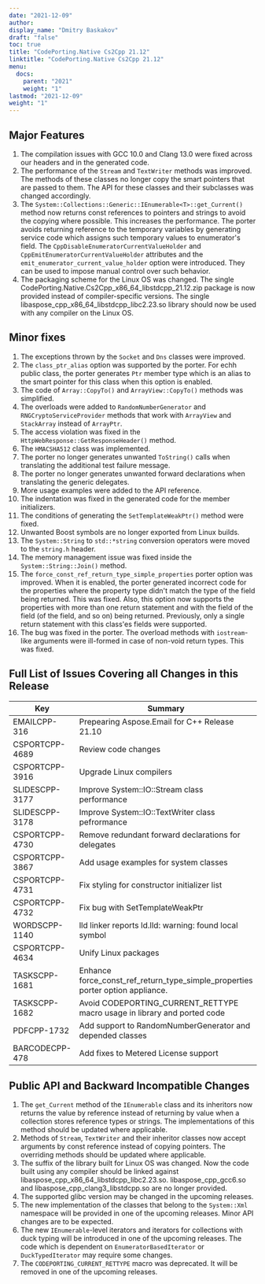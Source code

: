 ```yaml
---
date: "2021-12-09"
author:
display_name: "Dmitry Baskakov"
draft: "false"
toc: true
title: "CodePorting.Native Cs2Cpp 21.12"
linktitle: "CodePorting.Native Cs2Cpp 21.12"
menu:
  docs:
    parent: "2021"
    weight: "1"
lastmod: "2021-12-09"
weight: "1"
---
```


## Major Features ##
1. The compilation issues with GCC 10.0 and Clang 13.0 were fixed across our headers and in the generated code.
1. The performance of the `Stream` and `TextWriter` methods was improved. The methods of these classes no longer copy the smart pointers that are passed to them. The API for these classes and their subclasses was changed accordingly.
1. The `System::Collections::Generic::IEnumerable<T>::get_Current()` method now returns const references to pointers and strings to avoid the copying where possible. This increases the performance. The porter avoids returning reference to the temporary variables by generating service code which assigns such temporary values to enumerator's field. The `CppDisableEnumeratorCurrentValueHolder` and `CppEmitEnumeratorCurrentValueHolder` attributes and the `emit_enumerator_current_value_holder` option were introduced. They can be used to impose manual control over such behavior.
1. The packaging scheme for the Linux OS was changed. The single CodePorting.Native.Cs2Cpp_x86_64_libstdcpp_21.12.zip package is now provided instead of compiler-specific versions. The single libaspose_cpp_x86_64_libstdcpp_libc2.23.so library should now be used with any compiler on the Linux OS.

## Minor fixes ##
1. The exceptions thrown by the `Socket` and `Dns` classes were improved.
1. The `class_ptr_alias` option was supported by the porter. For echh public class, the porter generates `Ptr` member type which is an alias to the smart pointer for this class when this option is enabled.
1. The code of `Array::CopyTo()` and `ArrayView::CopyTo()` methods was simplified.
1. The overloads were added to `RandomNumberGenerator` and `RNGCryptoServiceProvider` methods that work with `ArrayView` and `StackArray` instead of `ArrayPtr`.
1. The access violation was fixed in the `HttpWebResponse::GetResponseHeader()` method.
1. The `HMACSHA512` class was implemented.
1. The porter no longer generates unwanted `ToString()` calls when translating the additional test failure message.
1. The porter no longer generates unwanted forward declarations when translating the generic delegates.
1. More usage examples were added to the API reference.
1. The indentation was fixed in the generated code for the member initializers.
1. The conditions of generating the `SetTemplateWeakPtr()` method were fixed.
1. Unwanted Boost symbols are no longer exported from Linux builds.
1. The `System::String` to `std::*string` conversion operators were moved to the `string.h` header.
1. The memory management issue was fixed inside the `System::String::Join()` method.
1. The `force_const_ref_return_type_simple_properties` porter option was improved. When it is enabled, the porter generated incorrect code for the properties where the property type didn't match the type of the field being returned. This was fixed. Also, this option now supports the properties with more than one return statement and with the field of the field (of the field, and so on) being returned. Previously, only a single return statement with this class'es fields were supported.
1. The bug was fixed in the porter. The overload methods with `iostream`-like arguments were ill-formed in case of non-void return types. This was fixed.

## Full List of Issues Covering all Changes in this Release ##
| Key | Summary | Category |
| --- | --- | --- |
| EMAILCPP-316 | Prepearing Aspose.Email for C++ Release 21.10 | Task |
| CSPORTCPP-4689 | Review code changes | Task |
| CSPORTCPP-3916 | Upgrade Linux compilers | Task |
| SLIDESCPP-3177 | Improve System::IO::Stream class performance | Enhancement |
| SLIDESCPP-3178 | Improve System::IO::TextWriter class pefrormance | Enhancement |
| CSPORTCPP-4730 | Remove redundant forward declarations for delegates | Enhancement |
| CSPORTCPP-3867 | Add usage examples for system classes | New feature |
| CSPORTCPP-4731 | Fix styling for constructor initializer list | Enhancement |
| CSPORTCPP-4732 | Fix bug with SetTemplateWeakPtr | Bug |
| WORDSCPP-1140 | lld linker reports ld.lld: warning: found local symbol | Bug |
| CSPORTCPP-4634 | Unify Linux packages | Task |
| TASKSCPP-1681 | Enhance force_const_ref_return_type_simple_properties porter option appliance. | Enhancement |
| TASKSCPP-1682 | Avoid CODEPORTING_CURRENT_RETTYPE macro usage in library and ported code | Enhancement |
| PDFCPP-1732 | Add support to RandomNumberGenerator and depended classes | Task |
| BARCODECPP-478 | Add fixes to Metered License support | Task |

## Public API and Backward Incompatible Changes ##
1. The `get_Current` method of the `IEnumerable` class and its inheritors now returns the value by reference instead of returning by value when a collection stores reference types or strings. The implementations of this method should be updated where applicable.
2. Methods of `Stream`, `TextWriter` and their inheritor classes now accept arguments by const reference instead of copying pointers. The overriding methods should be updated where applicable.
3. The suffix of the library built for Linux OS was changed. Now the code built using any compiler should be linked against libaspose_cpp_x86_64_libstdcpp_libc2.23.so. libaspose_cpp_gcc6.so and libaspose_cpp_clang3_libstdcpp.so are no longer provided.
4. The supported glibc version may be changed in the upcoming releases.
5. The new implementation of the classes that belong to the `System::Xml` namespace will be provided in one of the upcoming releases. Minor API changes are to be expected.
6. The new `IEnumerable`-level iterators and iterators for collections with duck typing will be introduced in one of the upcoming releases. The code which is dependent on `EnumeratorBasedIterator` or `DuckTypedIterator` may require some changes.
7. The `CODEPORTING_CURRENT_RETTYPE` macro was deprecated. It will be removed in one of the upcoming releases.